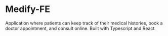 # Medify-FE
Application where patients can keep track of their medical histories, book a doctor appointment, and consult online. Built with Typescript and React
